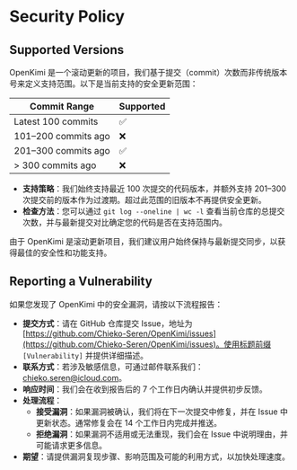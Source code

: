 # Security Policy

## Supported Versions

OpenKimi 是一个滚动更新的项目，我们基于提交（commit）次数而非传统版本号来定义支持范围。以下是当前支持的安全更新范围：

| Commit Range         | Supported          |
|----------------------|--------------------|
| Latest 100 commits   | :white_check_mark: |
| 101–200 commits ago | :x:                |
| 201–300 commits ago | :white_check_mark: |
| > 300 commits ago    | :x:                |

- **支持策略**：我们始终支持最近 100 次提交的代码版本，并额外支持 201–300 次提交前的版本作为过渡期。超过此范围的旧版本不再提供安全更新。
- **检查方法**：您可以通过 `git log --oneline | wc -l` 查看当前仓库的总提交次数，并与最新提交对比确定您的代码是否在支持范围内。

由于 OpenKimi 是滚动更新项目，我们建议用户始终保持与最新提交同步，以获得最佳的安全性和功能支持。

## Reporting a Vulnerability

如果您发现了 OpenKimi 中的安全漏洞，请按以下流程报告：

- **提交方式**：请在 GitHub 仓库提交 Issue，地址为 [https://github.com/Chieko-Seren/OpenKimi/issues](https://github.com/Chieko-Seren/OpenKimi/issues)。使用标题前缀 `[Vulnerability]` 并提供详细描述。
- **联系方式**：若涉及敏感信息，可通过邮件联系我们：chieko.seren@icloud.com。
- **响应时间**：我们会在收到报告后的 7 个工作日内确认并提供初步反馈。
- **处理流程**：
  - **接受漏洞**：如果漏洞被确认，我们将在下一次提交中修复，并在 Issue 中更新状态。通常修复会在 14 个工作日内完成并推送。
  - **拒绝漏洞**：如果漏洞不适用或无法重现，我们会在 Issue 中说明理由，并可能请求更多信息。
- **期望**：请提供漏洞复现步骤、影响范围及可能的利用方式，以加快处理速度。
